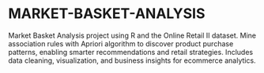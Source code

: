 # MARKET-BASKET-ANALYSIS
Market Basket Analysis project using R and the Online Retail II dataset. Mine association rules with Apriori algorithm to discover product purchase patterns, enabling smarter recommendations and retail strategies. Includes data cleaning, visualization, and business insights for ecommerce analytics.

